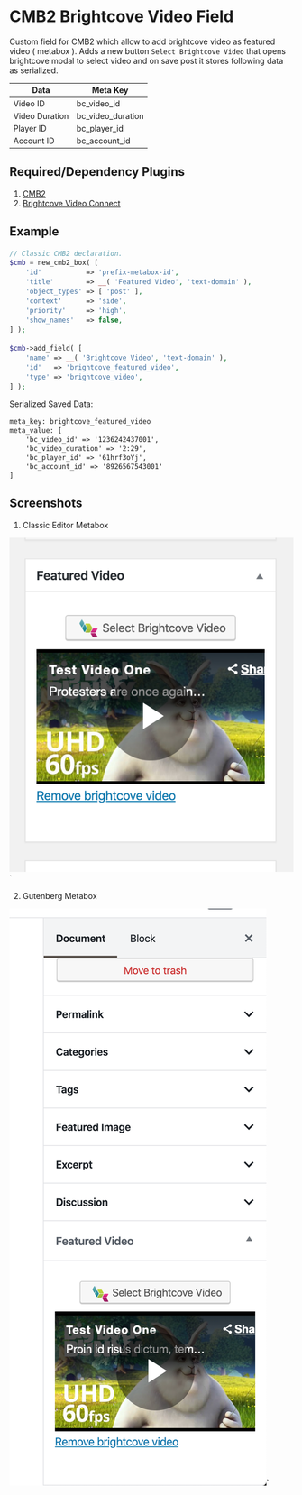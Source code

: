 CMB2 Brightcove Video Field
======================

Custom field for CMB2 which allow to add brightcove video as featured video ( metabox ).
Adds a new button `Select Brightcove Video` that opens brightcove modal to select video and on save post it stores following data as serialized.

| Data | Meta Key |
|---|---|
| Video ID | bc_video_id |
| Video Duration | bc_video_duration |
| Player ID | bc_player_id |
| Account ID | bc_account_id |

## Required/Dependency Plugins
1. [CMB2](https://github.com/CMB2/CMB2)
2. [Brightcove Video Connect](https://github.com/10up/brightcove-video-connect/)

## Example

```php
// Classic CMB2 declaration.
$cmb = new_cmb2_box( [
    'id'           => 'prefix-metabox-id',
    'title'        => __( 'Featured Video', 'text-domain' ),
    'object_types' => [ 'post' ],
    'context'      => 'side',
    'priority'     => 'high',
    'show_names'   => false,
] );

$cmb->add_field( [
    'name' => __( 'Brightcove Video', 'text-domain' ),
    'id'   => 'brightcove_featured_video',
    'type' => 'brightcove_video',
] );
```

Serialized Saved Data:
```
meta_key: brightcove_featured_video
meta_value: [
    'bc_video_id' => '1236242437001',
    'bc_video_duration' => '2:29',
    'bc_player_id' => '61hrf3oYj',
    'bc_account_id' => '8926567543001' 
]
```

## Screenshots

1. Classic Editor Metabox  

![Classic Editor Metabox](./screenshots/classic-editor-example.png)`

2. Gutenberg Metabox

![Gutenberg Metabox](./screenshots/gutenberg-view.png)`
